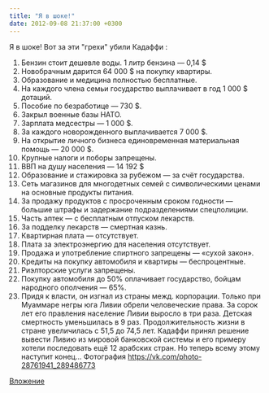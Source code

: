 ```yaml
---
title: "Я в шоке!"
date: 2012-09-08 21:37:00 +0300
---
```


Я в шоке!
Вот за эти "грехи" убили Кадаффи :
1. Бензин стоит дешевле воды. 1 литр бензина — 0,14 $
2. Новобрачным дарится 64 000 $ на покупку квартиры.
3. Образование и медицина полностью бесплатные.
4. На каждого члена семьи государство выплачивает в год 1 000 $ дотаций.
5. Пособие по безработице — 730 $.
6. Закрыл военные базы НАТО.
7. Зарплата медсестры — 1 000 $.
8. За каждого новорожденного выплачивается 7 000 $.
9. На открытие личного бизнеса единовременная материальная помощь — 20 000 $.
10. Крупные налоги и поборы запрещены.
11. ВВП на душу населения — 14 192 $
12. Образование и стажировка за рубежом — за счёт государства.
13. Сеть магазинов для многодетных семей с символическими ценами на основные продукты питания.
14. За продажу продуктов с просроченным сроком годности — большие штрафы и задержание подразделениями спецполиции.
15. Часть аптек — с бесплатным отпуском лекарств.
16. За подделку лекарств — смертная казнь.
17. Квартирная плата — отсутствует.
18. Плата за электроэнергию для населения отсутствует.
19. Продажа и употребление спиртного запрещены — «сухой закон».
20. Кредиты на покупку автомобиля и квартиры — беспроцентные.
21. Риэлторские услуги запрещены.
22. Покупку автомобиля до 50% оплачивает государство, бойцам народного ополчения — 65%.
23. Придя к власти, он изгнал из страны межд. корпорации.
Только при Муаммаре негры юга Ливии обрели человеческие права.
За сорок лет его правления население Ливии выросло в три раза.
Детская смертность уменьшилась в 9 раз.
Продолжительность жизни в стране увеличилась с 51,5 до 74,5 лет.
Кадаффи принял решение вывести Ливию из мировой банковской системы и его примеру хотели последовать ещё 12 арабских стран.
Но теперь всему этому наступит конец...
Фотография
https://vk.com/photo-28761941_289486773

[Вложение](https://vk.com/photo-28761941_289486773)
